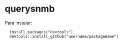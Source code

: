 # querysnmb

Para instalar:

```
  install.packages("devtools")
  devtools::install_github("username/packagename")
```
